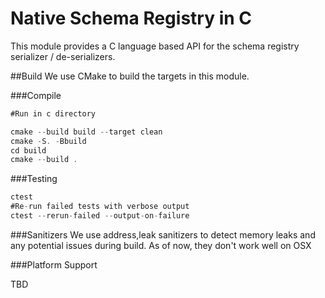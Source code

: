 # Native Schema Registry in C 

This module provides a C language based API for the schema registry serializer / de-serializers.

##Build
We use CMake to build the targets in this module.

###Compile
```asm
#Run in c directory

cmake --build build --target clean 
cmake -S. -Bbuild 
cd build 
cmake --build .
```
###Testing
```asm
ctest 
#Re-run failed tests with verbose output
ctest --rerun-failed --output-on-failure
```

###Sanitizers
We use address,leak sanitizers to detect memory leaks and any potential issues during build. As of now, they don't work well on OSX

###Platform Support

TBD

